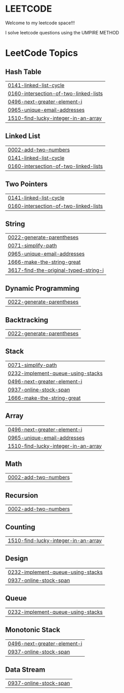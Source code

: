 # LEETCODE
Welcome to my leetcode space!!!

I solve leetcode questions using the UMPIRE METHOD

<!---LeetCode Topics Start-->
# LeetCode Topics
## Hash Table
|  |
| ------- |
| [0141-linked-list-cycle](https://github.com/uzom-a/LEETCODE/tree/master/0141-linked-list-cycle) |
| [0160-intersection-of-two-linked-lists](https://github.com/uzom-a/LEETCODE/tree/master/0160-intersection-of-two-linked-lists) |
| [0496-next-greater-element-i](https://github.com/uzom-a/LEETCODE/tree/master/0496-next-greater-element-i) |
| [0965-unique-email-addresses](https://github.com/uzom-a/LEETCODE/tree/master/0965-unique-email-addresses) |
| [1510-find-lucky-integer-in-an-array](https://github.com/uzom-a/LEETCODE/tree/master/1510-find-lucky-integer-in-an-array) |
## Linked List
|  |
| ------- |
| [0002-add-two-numbers](https://github.com/uzom-a/LEETCODE/tree/master/0002-add-two-numbers) |
| [0141-linked-list-cycle](https://github.com/uzom-a/LEETCODE/tree/master/0141-linked-list-cycle) |
| [0160-intersection-of-two-linked-lists](https://github.com/uzom-a/LEETCODE/tree/master/0160-intersection-of-two-linked-lists) |
## Two Pointers
|  |
| ------- |
| [0141-linked-list-cycle](https://github.com/uzom-a/LEETCODE/tree/master/0141-linked-list-cycle) |
| [0160-intersection-of-two-linked-lists](https://github.com/uzom-a/LEETCODE/tree/master/0160-intersection-of-two-linked-lists) |
## String
|  |
| ------- |
| [0022-generate-parentheses](https://github.com/uzom-a/LEETCODE/tree/master/0022-generate-parentheses) |
| [0071-simplify-path](https://github.com/uzom-a/LEETCODE/tree/master/0071-simplify-path) |
| [0965-unique-email-addresses](https://github.com/uzom-a/LEETCODE/tree/master/0965-unique-email-addresses) |
| [1666-make-the-string-great](https://github.com/uzom-a/LEETCODE/tree/master/1666-make-the-string-great) |
| [3617-find-the-original-typed-string-i](https://github.com/uzom-a/LEETCODE/tree/master/3617-find-the-original-typed-string-i) |
## Dynamic Programming
|  |
| ------- |
| [0022-generate-parentheses](https://github.com/uzom-a/LEETCODE/tree/master/0022-generate-parentheses) |
## Backtracking
|  |
| ------- |
| [0022-generate-parentheses](https://github.com/uzom-a/LEETCODE/tree/master/0022-generate-parentheses) |
## Stack
|  |
| ------- |
| [0071-simplify-path](https://github.com/uzom-a/LEETCODE/tree/master/0071-simplify-path) |
| [0232-implement-queue-using-stacks](https://github.com/uzom-a/LEETCODE/tree/master/0232-implement-queue-using-stacks) |
| [0496-next-greater-element-i](https://github.com/uzom-a/LEETCODE/tree/master/0496-next-greater-element-i) |
| [0937-online-stock-span](https://github.com/uzom-a/LEETCODE/tree/master/0937-online-stock-span) |
| [1666-make-the-string-great](https://github.com/uzom-a/LEETCODE/tree/master/1666-make-the-string-great) |
## Array
|  |
| ------- |
| [0496-next-greater-element-i](https://github.com/uzom-a/LEETCODE/tree/master/0496-next-greater-element-i) |
| [0965-unique-email-addresses](https://github.com/uzom-a/LEETCODE/tree/master/0965-unique-email-addresses) |
| [1510-find-lucky-integer-in-an-array](https://github.com/uzom-a/LEETCODE/tree/master/1510-find-lucky-integer-in-an-array) |
## Math
|  |
| ------- |
| [0002-add-two-numbers](https://github.com/uzom-a/LEETCODE/tree/master/0002-add-two-numbers) |
## Recursion
|  |
| ------- |
| [0002-add-two-numbers](https://github.com/uzom-a/LEETCODE/tree/master/0002-add-two-numbers) |
## Counting
|  |
| ------- |
| [1510-find-lucky-integer-in-an-array](https://github.com/uzom-a/LEETCODE/tree/master/1510-find-lucky-integer-in-an-array) |
## Design
|  |
| ------- |
| [0232-implement-queue-using-stacks](https://github.com/uzom-a/LEETCODE/tree/master/0232-implement-queue-using-stacks) |
| [0937-online-stock-span](https://github.com/uzom-a/LEETCODE/tree/master/0937-online-stock-span) |
## Queue
|  |
| ------- |
| [0232-implement-queue-using-stacks](https://github.com/uzom-a/LEETCODE/tree/master/0232-implement-queue-using-stacks) |
## Monotonic Stack
|  |
| ------- |
| [0496-next-greater-element-i](https://github.com/uzom-a/LEETCODE/tree/master/0496-next-greater-element-i) |
| [0937-online-stock-span](https://github.com/uzom-a/LEETCODE/tree/master/0937-online-stock-span) |
## Data Stream
|  |
| ------- |
| [0937-online-stock-span](https://github.com/uzom-a/LEETCODE/tree/master/0937-online-stock-span) |
<!---LeetCode Topics End-->